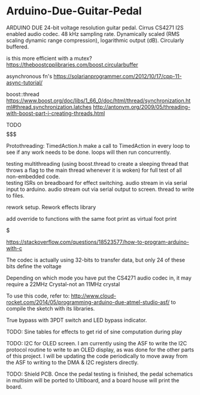 # Arduino-Due-Guitar-Pedal

ARDUINO DUE 24-bit voltage resolution guitar pedal.
Cirrus CS4271 I2S enabled audio codec. 
48 kHz sampling rate.
Dynamically scaled (RMS scaling dynamic range compression), logarithmic output (dB).
Circularly buffered.

is this more efficient with a mutex?
https://theboostcpplibraries.com/boost.circularbuffer

asynchronous fn's
https://solarianprogrammer.com/2012/10/17/cpp-11-async-tutorial/

boost::thread
https://www.boost.org/doc/libs/1_66_0/doc/html/thread/synchronization.html#thread.synchronization.latches
http://antonym.org/2009/05/threading-with-boost-part-i-creating-threads.html

$$$$$$$$$$$$$$$$$$$$$$$$$$$$$$$$$$$$$$$$   TODO   $$$$$$$$$$$$$$$$$$$$$$$$$$$$$$$$$$$$$$$$$$$

Protothreading: TimedAction.h
make a call to TimedAction in every loop to see if any work needs to be done.  loops will then run concurrently.

testing multithreading (using boost.thread to create a sleeping thread that throws a flag to the main thread whenever it is woken) for full test of all non-embedded code.  
testing ISRs on breadboard for effect switching.  audio stream in via serial input to arduino.  audio stream out via serial output to screen.  thread to write to files.

rework setup. Rework effects library

add override to functions with the same foot print as virtual foot print

$$$$$$$$$$$$$$$$$$$$$$$$$$$$$$$$$$$$$$$$$$$$$$$$$$$$$$$$$$$$$$$$$$$$$$$$$$$$$$$$$$$$$$$$$$$$$

https://stackoverflow.com/questions/18523577/how-to-program-arduino-with-c

The codec is actually using 32-bits to transfer data, but only 24 of these bits define the voltage

Depending on which mode you have put the CS4271 audio codec in, it may require a 22MHz Crystal-not an 11MHz crystal

To use this code, refer to: http://www.cloud-rocket.com/2014/05/programming-arduino-due-atmel-studio-asf/ to compile the sketch with its libraries.

True bypass with 3PDT switch and LED bypass indicator.

TODO: Sine tables for effects to get rid of sine computation during play

TODO: I2C for OLED screen.  I am currently using the ASF to write the I2C protocol routine to write to an OLED display, as was done for the other parts of this project.  I will be updating the code periodically to move away from the ASF to writing to the DMA & I2C registers directly.

TODO: Shield PCB.  Once the pedal testing is finished, the pedal schematics in multisim will be ported to Ultiboard, and a board house will print the board.
